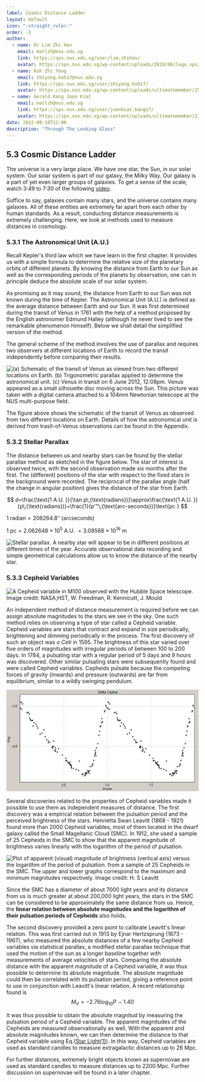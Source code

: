 ```yaml
---
label: Cosmic Distance Ladder
layout: default
icon: ":straight_ruler:"
order: -3
author:
  - name: Dr Lim Zhi Han
    email: matlzh@nus.edu.sg
    link: https://sps.nus.edu.sg/user/lim.zhihan/
    avatar: https://sps.nus.edu.sg/wp-content/uploads/2019/06/logo_sps20.png
  - name: Koh Zhi Yong
    email: zhiyong.koh17@nus.edu.sg
    link: https://sps.nus.edu.sg/user/zhiyong.koh17/
    avatar: https://sps.nus.edu.sg/wp-content/uploads/ultimatemember/25/profile_photo-190x190.jpg?1662811284
  - name: Gerald Kang Joon Kiat
    email: matlzh@nus.edu.sg
    link: https://sps.nus.edu.sg/user/joonkiat.kang17/
    avatar: https://sps.nus.edu.sg/wp-content/uploads/ultimatemember/21/profile_photo-190x190.jpg?1662826964
date: 2022-09-10T12:00
description: "Through The Looking Glass"
---
```

## 5.3 Cosmic Distance Ladder

The universe is a very large place. We have one star, the Sun, in
our solar system. Our solar system is part of our galaxy, the Milky
Way. Our galaxy is a part of yet even larger groups of galaxies. To
get a sense of the scale, watch 3:49 to 7:30 of the following [video](https://www.youtube.com/watch?v=Iy7NzjCmUf0&t=229s).


Suffice to say, galaxies contain many stars, and the universe contains
many galaxies. All of these entities are extremely far apart from
each other by human standards. As a result, conducting distance measurements
is extremely challenging. Here, we look at methods used to measure
distances in cosmology.

### 5.3.1 The Astronomical Unit (A.U.)

Recall Kepler's third law which we have learn in the
first chapter. It provides us with a simple formula to determine the
relative size of the planetary orbits of different planets. By knowing
the distance from Earth to our Sun as well as the corresponding periods
of the planets by observation, one can in principle deduce the absolute
scale of our solar system. 

As promising as it may sound, the distance from Earth to our Sun was
not known during the time of Kepler. The Astronomical Unit (A.U.)
is defined as the average distance between Earth and our Sun. It was
first determined during the transit of Venus in 1761 with the help
of a method proposed by the English astronomer Edmund Halley (although
he never lived to see the remarkable phenomenon himself). Below we
shall detail the simplified version of the method. 

The general scheme of the method involves the use of parallax and
requires two observers at different locations of Earth to record the
transit independently before comparing their results. 

![(a) Schematic of the transit of Venus as viewed from two different
locations on Earth. (b) Trigonometric parallax applied to determine
the astronomical unit. (c) Venus in transit on 6 June 2012, 12:08pm.
Venus appeared as a small silhouette disc moving across the Sun. This
picture was taken with a digital camera attached to a 104mm Newtonian
telescope at the NUS multi-purpose field.](</Resources/Chapter 5/TransitOfVenus.PNG>)

The figure above shows the schematic of the transit of Venus as observed
from two different locations on Earth. Details of how the astronomical
unit is derived from trasit-of-Venus observations can be found in
the Appendix.

### 5.3.2 Stellar Parallax

The distance between us and nearby stars can be found by the stellar
parallax method as sketched in the figure below. The star of interest
is observed twice, with the second observation made six months after
the first. The (different) positions of the star with respect to the
fixed stars in the background were recorded. The reciprocal of the
parallax angle (half the change in angular position) gives the distance
of the star from Earth.

$$
d=\frac{\text{1 A.U. }}{\tan p\;(\text{radians})}\approx\frac{\text{1 A.U. }}{p\;(\text{radians})}=\frac{1}{p'"\;(\text{arc-seconds})}\text{pc }
$$

$1\text{ radian}=206264.8''\text{ (arcseconds)}$

$1\text{ pc}=2.062648\times10^{5}\text{ A.U. }=3.08568\times10^{16}\text{ m}$

![Stellar parallax. A nearby star will appear to be in different positions
at different times of the year. Accurate observational data recording
and simple geometrical calculations allow us to know the distance
of the nearby star.](</Resources/Chapter 5/stellar_parallax.png>)


### 5.3.3 Cepheid Variables

![A Cepheid variable in M100 observed with the Hubble Space telescope.
Image credit: <a href="https://apod.nasa.gov/apod/ap960110.html">NASA,HST, W. Freedman, R. Kennicutt, J. Mould</a>](</Resources/Chapter 5/CepheidInM100.png>)

An independent method of distance measurement is required before we
can assign absolute magnitudes to the stars we see in the sky. One
such method relies on observing a type of star called a Cepheid variable.
Cepheid variables are stars that contract and expand in size periodically,
brightening and dimming periodically in the process. The first discovery
of such an object was *o Ceti* in 1595. The brightness of this
star varied over five orders of magnitudes with irregular periods
of between 100 to 200 days. In 1784, a pulsating star with a regular
period of 5 days and 9 hours was discovered. Other similar pulsating
stars were subsequently found and were called Cepheid variables. Cepheids
pulsate because the competing forces of gravity (inwards) and pressure
(outwards) are far from equilibrium, similar to a wildly swinging
pendulum. 

![Variation of brightness of a typical Cepheid.](</Resources/Chapter 5/Delta_Cephei_lightcurve.jpg>)

Several discoveries related to the properties of Cepheid variables
made it possible to use them as independent measures of distance.
The first discovery was a empirical relation between the pulsation
period and the perceived brightness of the stars. Henrietta Swan Leavitt
(1868 - 1921) found more than 2000 Cepheid variables, most of them
located in the dwarf galaxy called the Small Magellanic Cloud (SMC).
In 1912, she used a sample of 25 Cepheids in the SMC to show that
the apparent magnitude of brightness varies linearly with the logarithm
of the period of pulsation. 

![Plot of apparent (visual) magnitude of brightness (vertical axis)
versus the logarithm of the period of pulsation. from a sample of
25 Cepheids in the SMC. The upper and lower graphs correspond to the
maximum and minimum magnitudes respectively. Image credit: <a href="https://articles.adsabs.harvard.edu//full/1912HarCi.173....1L/0000001.000.html?high=4dea8c437115295">H. S Leavitt</a>](</Resources/Chapter 5/BrightnessPeriodGraph.jpeg>)

Since the SMC has a diameter of about 7000 light years and its distance
from us is much greater at about 200,000 light years, the stars in
the SMC can be considered to be approximately the same distance from
us. Hence, the **linear relation between absolute magnitudes
and the logarithm of their  pulsation periods of Cepheids** also holds.

The second discovery provided a zero point to calibrate Leavitt's
linear relation. This was first carried out in 1913 by Ejnar Hertzsprung
(1873 - 1967), who measured the absolute distances of a few nearby
Cepheid variables via statistical parallax, a modified stellar parallax
technique that used the motion of the sun as a longer baseline together
with measurements of average velocities of stars. Comparing the absolute
distance with the apparent magnitude of a Cepheid variable, it was
thus possible to determine its absolute magnitude. The absolute magnitude
could then be correlated with its pulsation period, giving a reference
point to use in conjunction with Leavitt's linear relation.
A recent relationship found is 
$$
M_{V}=-2.76\log_{10}P\,-1.40
$$

It was thus possible to obtain the absolute magnitud by measuring
the pulsation period of a Cepheid variable. The apparent magnitudes
of the Cepheids are measured observationally as well. With the apparent
and absolute magnitudes known, we can then determine the distance
to that Cepheid variable using Eq.([Star Light(1)](<Star Light/#magnitudeDistanceRel>)).
In this way, Cepheid variables are used as standard candles to measure
extragalactic distances up to 26 Mpc. 

For further distances, extremely bright objects known as supernovae
are used as standard candles to measure distances up to 2200 Mpc.
Further discussion on supernovae will be found in a later chapter.